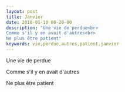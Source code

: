 ```yaml
---
layout: post
title: Janvier
date: 2018-01-10 06-20-00
description: "Une vie de perdue<br>
Comme s'il y en avait d'autres<br>
Ne plus être patient"
keywords: vie,perdue,autres,patient,janvier
---
```

Une vie de perdue

Comme s'il y en avait d'autres

Ne plus être patient
